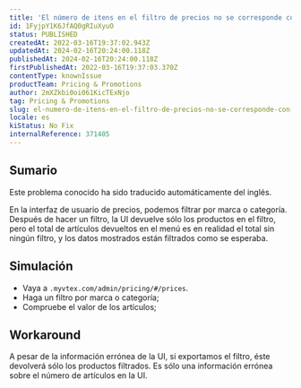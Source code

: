 ```yaml
---
title: 'El número de itens en el filtro de precios no se corresponde con el número correcto'
id: 1FyjpY1K6JfAQ0gRIuXyuO
status: PUBLISHED
createdAt: 2022-03-16T19:37:02.943Z
updatedAt: 2024-02-16T20:24:00.118Z
publishedAt: 2024-02-16T20:24:00.118Z
firstPublishedAt: 2022-03-16T19:37:03.370Z
contentType: knownIssue
productTeam: Pricing & Promotions
author: 2mXZkbi0oi061KicTExNjo
tag: Pricing & Promotions
slug: el-numero-de-itens-en-el-filtro-de-precios-no-se-corresponde-con-el-numero-correcto
locale: es
kiStatus: No Fix
internalReference: 371405
---
```


## Sumario

<div class="alert alert-info">
  <p>Este problema conocido ha sido traducido automáticamente del inglés.</p>
</div>


En la interfaz de usuario de precios, podemos filtrar por marca o categoría. Después de hacer un filtro, la UI devuelve sólo los productos en el filtro, pero el total de artículos devueltos en el menú es en realidad el total sin ningún filtro, y los datos mostrados están filtrados como se esperaba.




## Simulación


- Vaya a `.myvtex.com/admin/pricing/#/prices`.
- Haga un filtro por marca o categoría;
- Compruebe el valor de los artículos;


## Workaround


A pesar de la información errónea de la UI, si exportamos el filtro, éste devolverá sólo los productos filtrados. Es sólo una información errónea sobre el número de artículos en la UI.

